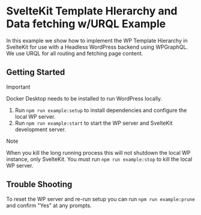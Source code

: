 # SvelteKit Template HIerarchy and Data fetching w/URQL Example

In this example we show how to implement the WP Template Hierarchy in SvelteKit for use with a Headless WordPress backend using WPGraphQL. We use URQL for all routing and fetching page content.

## Getting Started

> [!IMPORTANT]
> Docker Desktop needs to be installed to run WordPress locally.

1. Run `npm run example:setup` to install dependencies and configure the local WP server.
2. Run `npm run example:start` to start the WP server and SvelteKit development server.

> [!NOTE]
> When you kill the long running process this will not shutdown the local WP instance, only SvelteKit. You must run `npm run example:stop` to kill the local WP server.

## Trouble Shooting

To reset the WP server and re-run setup you can run `npm run example:prune` and confirm "Yes" at any prompts.
